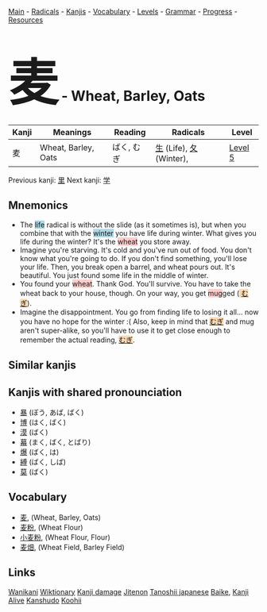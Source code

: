 <style> bigfont {font-size: 100px}</style>
[Main](../README.md) -
[Radicals](../radicals.md) -
[Kanjis](../kanjis.md) -
[Vocabulary](../vocabulary.md) -
[Levels](../levels.md) -
[Grammar](../grammar.md) - 
[Progress](../progress.md) -
[Resources](../resources.md)
# <bigfont> 麦</bigfont> - Wheat, Barley, Oats 

| Kanji | Meanings | Reading | Radicals | Level |
| --- | --- | --- | --- | --- |
| 麦 | Wheat, Barley, Oats | ばく, むぎ | [生](../radicals/生.md) (Life), [夂](../radicals/夂.md) (Winter),  | [Level 5](../levels/wk_level5.md) |

Previous kanji: [里](里.md) Next kanji: [学](学.md) 

## Mnemonics
 * The <span style="background-color:#ADD8E6"> life</span> radical is without the slide (as it sometimes is), but when you combine that with the <span style="background-color:#ADD8E6"> winter</span> you have life during winter. What gives you life during the winter? It's the <span style="background-color:#ffcccb"> wheat</span> you store away.
* Imagine you're starving. It's cold and you've run out of food. You don't know what you're going to do. If you don't find something, you'll lose your life. Then, you break open a barrel, and wheat pours out. It's beautiful. You just found some life in the middle of winter.
* You found your <span style="background-color:#ffcccb"> wheat</span>. Thank God. You'll survive. You have to take the wheat back to your house, though. On your way, you get <span style="background-color:#ffcccb"> mug</span>ged (<span style="background-color:#fed8b1"> [むぎ](https://jisho.org/search/むぎ)</span>).
* Imagine the disappointment. You go from finding life to losing it all... now you have no hope for the winter :( Also, keep in mind that <span style="background-color:#fed8b1"> [むぎ](https://jisho.org/search/むぎ)</span> and mug aren't super-alike, so you'll have to use it to get  close enough to remember the actual reading, <span style="background-color:#fed8b1"> [むぎ](https://jisho.org/search/むぎ)</span>.


## Similar kanjis
 


## Kanjis with shared pronounciation
 * [暴](暴.md) (ぼう, あば, ばく)
* [博](博.md) (はく, ばく)
* [漠](漠.md) (ばく)
* [幕](幕.md) (まく, ばく, とばり)
* [爆](爆.md) (ばく, は)
* [縛](縛.md) (ばく, しば)
* [莫](莫.md) (ばく)



## Vocabulary
 * [麦](../vocabulary/麦.md), (Wheat, Barley, Oats)
* [麦粉](../vocabulary/麦.md), (Wheat Flour)
* [小麦粉](../vocabulary/麦.md), (Wheat Flour, Flour)
* [麦畑](../vocabulary/麦.md), (Wheat Field, Barley Field)




## Links 


[Wanikani](https://www.wanikani.com/kanji/麦)
[Wiktionary](https://en.wiktionary.org/wiki/麦)
[Kanji damage](http://www.kanjidamage.com/kanji/search?utf8=✓&q=麦)
[Jitenon](https://jitenon.com/kanji/麦)
[Tanoshii japanese](https://www.tanoshiijapanese.com/dictionary/kanji.cfm?k=麦)
[Baike](https://baike.baidu.com/item/麦),
[Kanji Alive](https://app.kanjialive.com/麦)
[Kanshudo](https://www.kanshudo.com/searchmn?q=麦)
[Koohii](https://kanji.koohii.com/study/kanji/麦)
